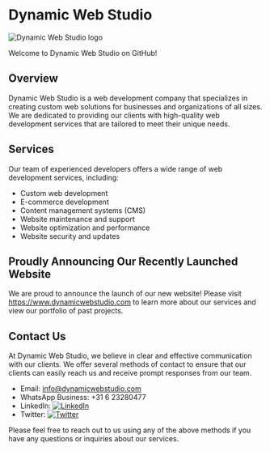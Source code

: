 # Dynamic Web Studio

![Dynamic Web Studio logo]([https://twitter.com/D_WebStudio/photo])


Welcome to Dynamic Web Studio on GitHub!

## Overview

Dynamic Web Studio is a web development company that specializes in creating custom web solutions for businesses and organizations of all sizes. We are dedicated to providing our clients with high-quality web development services that are tailored to meet their unique needs.

## Services

Our team of experienced developers offers a wide range of web development services, including:

- Custom web development
- E-commerce development
- Content management systems (CMS)
- Website maintenance and support
- Website optimization and performance
- Website security and updates

## Proudly Announcing Our Recently Launched Website

We are proud to announce the launch of our new website! Please visit https://www.dynamicwebstudio.com to learn more about our services and view our portfolio of past projects.

## Contact Us

At Dynamic Web Studio, we believe in clear and effective communication with our clients. We offer several methods of contact to ensure that our clients can easily reach us and receive prompt responses from our team.

- Email: info@dynamicwebstudio.com
- WhatsApp Business: +31 6 23280477
- LinkedIn: [![LinkedIn](https://img.shields.io/badge/LinkedIn-blue?style=flat&logo=linkedin&labelColor=blue)](https://www.linkedin.com/company/dynamic-web-studio/)
- Twitter: [![Twitter](https://img.shields.io/badge/Twitter-blue?style=flat&logo=twitter&labelColor=blue)](https://twitter.com/dynamicwebstudi)

Please feel free to reach out to us using any of the above methods if you have any questions or inquiries about our services.
